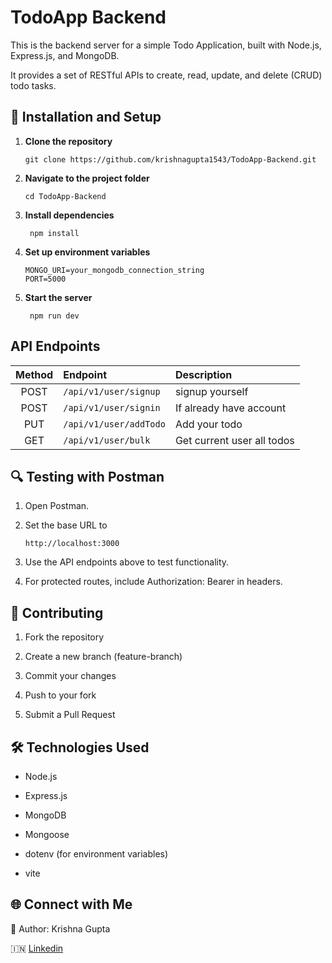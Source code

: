 # TodoApp Backend
This is the backend server for a simple Todo Application, built with Node.js, Express.js, and MongoDB.

It provides a set of RESTful APIs to create, read, update, and delete (CRUD) todo tasks.

## 🚀 Installation and Setup
1) **Clone the repository**
  
       git clone https://github.com/krishnagupta1543/TodoApp-Backend.git

2) **Navigate to the project folder**
   
       cd TodoApp-Backend

3) **Install dependencies**

        npm install

4) **Set up environment variables**

       MONGO_URI=your_mongodb_connection_string
       PORT=5000
5) **Start the server**

        npm run dev

## API Endpoints

| Method | Endpoint        | Description               |
| :----: | :-------------- | :------------------------- |
| POST    | `/api/v1/user/signup`     | signup yourself   |           
| POST   | `/api/v1/user/signin`     | If already have account          |
| PUT    | `/api/v1/user/addTodo` | Add your todo    |
| GET | `/api/v1/user/bulk` | Get current user all todos              |

## 🔍 Testing with Postman

1) Open Postman.

2) Set the base URL to

       http://localhost:3000

4) Use the API endpoints above to test functionality.

5) For protected routes, include Authorization: Bearer <token> in headers.

## 🤝 Contributing

1) Fork the repository

2) Create a new branch (feature-branch)

3) Commit your changes

4) Push to your fork

5) Submit a Pull Request

## 🛠️ Technologies Used

+ Node.js

+ Express.js

+ MongoDB

+ Mongoose

+ dotenv (for environment variables)

+ vite

## 🌐 Connect with Me

👤 Author: Krishna Gupta

 🇮🇳 <a href = "https://www.linkedin.com/in/krishna-gupta-b4327920a/" target = "">Linkedin<a/>